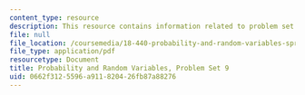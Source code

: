 ```yaml
---
content_type: resource
description: This resource contains information related to problem set 9.
file: null
file_location: /coursemedia/18-440-probability-and-random-variables-spring-2014/0662f3125596a911820426fb87a88276_MIT18_440S14_ProblemSet9.pdf
file_type: application/pdf
resourcetype: Document
title: Probability and Random Variables, Problem Set 9
uid: 0662f312-5596-a911-8204-26fb87a88276
---
```


